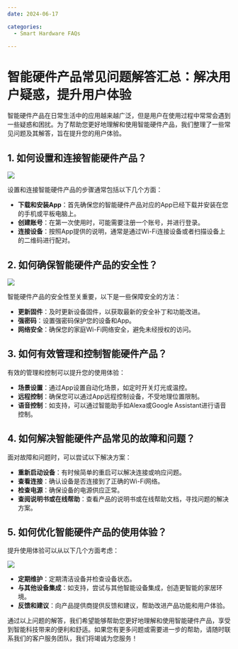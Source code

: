 ```yaml
---
date: 2024-06-17

categories:
  - Smart Hardware FAQs

---
```


# 智能硬件产品常见问题解答汇总：解决用户疑惑，提升用户体验 

<!-- more -->

智能硬件产品在日常生活中的应用越来越广泛，但是用户在使用过程中常常会遇到一些疑惑和困扰。为了帮助您更好地理解和使用智能硬件产品，我们整理了一些常见问题及其解答，旨在提升您的用户体验。

## 1. 如何设置和连接智能硬件产品？

![](/assets/images/智能设备2.png)

设置和连接智能硬件产品的步骤通常包括以下几个方面：

- **下载和安装App**：首先确保您的智能硬件产品对应的App已经下载并安装在您的手机或平板电脑上。
- **创建账号**：在第一次使用时，可能需要注册一个账号，并进行登录。
- **连接设备**：按照App提供的说明，通常是通过Wi-Fi连接设备或者扫描设备上的二维码进行配对。

## 2. 如何确保智能硬件产品的安全性？

![](/assets/images/锁.jpg)

智能硬件产品的安全性至关重要，以下是一些保障安全的方法：

- **更新固件**：及时更新设备固件，以获取最新的安全补丁和功能改进。
- **强密码**：设置强密码保护您的设备和App。
- **网络安全**：确保您的家庭Wi-Fi网络安全，避免未经授权的访问。

## 3. 如何有效管理和控制智能硬件产品？

有效的管理和控制可以提升您的使用体验：

- **场景设置**：通过App设置自动化场景，如定时开关灯光或温控。
- **远程控制**：确保您可以通过App远程控制设备，不受地理位置限制。
- **语音控制**：如支持，可以通过智能助手如Alexa或Google Assistant进行语音控制。

## 4. 如何解决智能硬件产品常见的故障和问题？

面对故障和问题时，可以尝试以下解决方案：

- **重新启动设备**：有时候简单的重启可以解决连接或响应问题。
- **查看连接**：确认设备是否连接到了正确的Wi-Fi网络。
- **检查电源**：确保设备的电源供应正常。
- **查阅说明书或在线帮助**：查看产品的说明书或在线帮助文档，寻找问题的解决方案。

## 5. 如何优化智能硬件产品的使用体验？

提升使用体验可以从以下几个方面考虑：

![](/assets/images/客服.jpg)

- **定期维护**：定期清洁设备并检查设备状态。
- **与其他设备集成**：如支持，尝试与其他智能设备集成，创造更智能的家居环境。
- **反馈和建议**：向产品提供商提供反馈和建议，帮助改进产品功能和用户体验。

通过以上问题的解答，我们希望能够帮助您更好地理解和使用智能硬件产品，享受到智能科技带来的便利和舒适。如果您有更多问题或需要进一步的帮助，请随时联系我们的客户服务团队，我们将竭诚为您服务！
